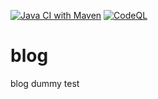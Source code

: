 [![Java CI with Maven](https://github.com/rpbouw/blog/actions/workflows/maven.yml/badge.svg)](https://github.com/rpbouw/blog/actions/workflows/maven.yml)
[![CodeQL](https://github.com/rpbouw/blog/actions/workflows/codeql.yml/badge.svg)](https://github.com/rpbouw/blog/actions/workflows/codeql.yml)

# blog
blog dummy test
